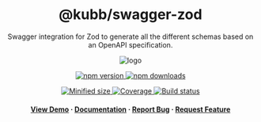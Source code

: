 <div align="center">

  <!-- <img src="assets/logo.png" alt="logo" width="200" height="auto" /> -->
  <h1>@kubb/swagger-zod</h1>
  
  <p>
   Swagger integration for Zod to generate all the different schemas based on an OpenAPI specification.
  </p>  
  <img src="https://raw.githubusercontent.com/kubb-project/kubb/main/assets/banner.png" alt="logo"  height="auto" />

  <!-- Badges -->
  <p>
  <a href="https://www.npmjs.com/package/@kubb/swagger-zod" target="_blank">
    <img alt="npm version" src="https://img.shields.io/npm/v/@kubb/swagger-zod?style=for-the-badge"/>
  </a>

  <a href="https://www.npmjs.com/package/@kubb/swagger-zod" target="_blank">
    <img alt="npm downloads" src="https://img.shields.io/npm/dm/@kubb/swagger-zod?style=for-the-badge"/>
  </a>
  </p>
    
  <p> 
  <a href="https://www.npmjs.com/package/@kubb/swagger-zod" target="_blank">
    <img alt="Minified size" src="https://img.shields.io/bundlephobia/min/@kubb/swagger-zod?style=for-the-badge"/>
  </a>
    
  <a href="https://www.npmjs.com/package/@kubb/swagger-zod" target="_blank">
    <img alt="Coverage" src="https://img.shields.io/codecov/c/github/kubb-project/kubb?style=for-the-badge"/>
  </a>
    
  <a href="https://www.npmjs.com/package/@kubb/swagger-zod" target="_blank">
    <img alt="Build status" src="https://img.shields.io/github/actions/workflow/status/kubb-project/kubb/ci.yaml?style=for-the-badge"/>
  </a>
  
  
  <!-- ALL-CONTRIBUTORS-BADGE:START - Do not remove or modify this section -->
  <!-- ALL-CONTRIBUTORS-BADGE:END -->
  </p>
   
  <h4>
    <a href="https://codesandbox.io/s/github/kubb-project/kubb/tree/main/examples/typescript" target="_blank">View Demo</a>
    <span> · </span>
      <a href="https://kubb.dev/" target="_blank">Documentation</a>
    <span> · </span>
      <a href="https://github.com/kubb-project/kubb/issues/" target="_blank">Report Bug</a>
    <span> · </span>
      <a href="https://github.com/kubb-project/kubb/issues/" target="_blank">Request Feature</a>
  </h4>
</div>
